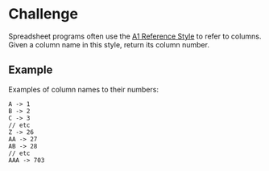 # Challenge

Spreadsheet programs often use the [A1 Reference Style](https://learn.microsoft.com/en-us/office/troubleshoot/excel/numeric-columns-and-rows#the-a1-reference-style) to refer to columns. Given a column name in this style, return its column number.

## Example

Examples of column names to their numbers:

```
A -> 1
B -> 2
C -> 3
// etc
Z -> 26
AA -> 27
AB -> 28
// etc
AAA -> 703
```
